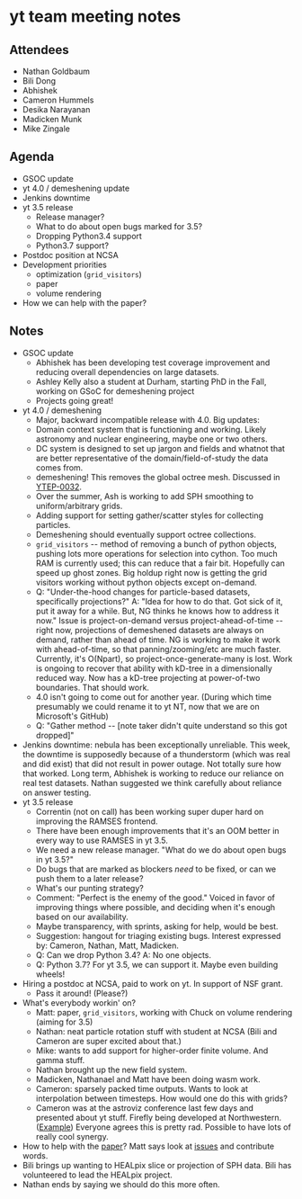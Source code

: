 # yt team meeting notes

## Attendees

 * Nathan Goldbaum
 * Bili Dong
 * Abhishek
 * Cameron Hummels
 * Desika Narayanan
 * Madicken Munk
 * Mike Zingale

## Agenda

* GSOC update
* yt 4.0 / demeshening update
* Jenkins downtime
* yt 3.5 release
    * Release manager?
    * What to do about open bugs marked for 3.5?
    * Dropping Python3.4 support
    * Python3.7 support?
* Postdoc position at NCSA
* Development priorities
    * optimization (`grid_visitors`)
    * paper
    * volume rendering
* How we can help with the paper?

## Notes

 * GSOC update
     * Abhishek has been developing test coverage improvement and reducing overall dependencies on large datasets.
     * Ashley Kelly also a student at Durham, starting PhD in the Fall, working on GSoC for demeshening project
     * Projects going great!
 * yt 4.0 / demeshening
     * Major, backward incompatible release with 4.0.  Big updates:
     * Domain context system that is functioning and working.  Likely astronomy and nuclear engineering, maybe one or two others.
     * DC system is designed to set up jargon and fields and whatnot that are better representative of the domain/field-of-study the data comes from.
     * demeshening!  This removes the global octree mesh.  Discussed in [YTEP-0032](http://ytep.readthedocs.io/en/latest/YTEPs/YTEP-0032.html).
     * Over the summer, Ash is working to add SPH smoothing to uniform/arbitrary grids.
     * Adding support for setting gather/scatter styles for collecting particles.
     * Demeshening should eventually support octree collections.
     * `grid_visitors` -- method of removing a bunch of python objects, pushing lots more operations for selection into cython.  Too much RAM is currently used; this can reduce that a fair bit.  Hopefully can speed up ghost zones.  Big holdup right now is getting the grid visitors working without python objects except on-demand.
     * Q: "Under-the-hood changes for particle-based datasets, specifically projections?"  A: "Idea for how to do that.  Got sick of it, put it away for a while.  But, NG thinks he knows how to address it now."  Issue is project-on-demand versus project-ahead-of-time -- right now, projections of demeshened datasets are always on demand, rather than ahead of time.  NG is working to make it work with ahead-of-time, so that panning/zooming/etc are much faster.  Currently, it's O(Npart), so project-once-generate-many is lost.  Work is ongoing to recover that ability with kD-tree in a dimensionally reduced way.  Now has a kD-tree projecting at power-of-two boundaries.  That should work.
     * 4.0 isn't going to come out for another year.  (During which time presumably we could rename it to yt NT, now that we are on Microsoft's GitHub)
     * Q: "Gather method -- [note taker didn't quite understand so this got dropped]"
 * Jenkins downtime: nebula has been exceptionally unreliable.  This week, the downtime is supposedly because of a thunderstorm (which was real and did exist) that did not result in power outage.  Not totally sure how that worked.  Long term, Abhishek is working to reduce our reliance on real test datasets.  Nathan suggested we think carefully about reliance on answer testing.
 * yt 3.5 release
     * Correntin (not on call) has been working super duper hard on improving the RAMSES frontend.
     * There have been enough improvements that it's an OOM better in every way to use RAMSES in yt 3.5.
     * We need a new release manager.  "What do we do about open bugs in yt 3.5?"
     * Do bugs that are marked as blockers *need* to be fixed, or can we push them to a later release?
     * What's our punting strategy?
     * Comment: "Perfect is the enemy of the good."  Voiced in favor of improving things where possible, and deciding when it's enough based on our availability.
     * Maybe transparency, with sprints, asking for help, would be best.
     * Suggestion: hangout for triaging existing bugs.  Interest expressed by: Cameron, Nathan, Matt, Madicken.
     * Q: Can we drop Python 3.4?  A: No one objects.
     * Q: Python 3.7?  For yt 3.5, we can support it.  Maybe even building wheels!
 * Hiring a postdoc at NCSA, paid to work on yt.  In support of NSF grant.
     * Pass it around!  (Please?)
 * What's everybody workin' on? 
     * Matt: paper, `grid_visitors`, working with Chuck on volume rendering (aiming for 3.5)
     * Nathan: neat particle rotation stuff with student at NCSA (Bili and Cameron are super excited about that.)
     * Mike: wants to add support for higher-order finite volume.  And gamma stuff.
     * Nathan brought up the new field system.
     * Madicken, Nathanael and Matt have been doing wasm work.
     * Cameron: sparsely packed time outputs.  Wants to look at interpolation between timesteps.  How would one do this with grids?
     * Cameron was at the astroviz conference last few days and presented about yt stuff.  Firefly being developed at Northwestern.  ([Example](https://agurvich.github.io/firefly/))  Everyone agrees this is pretty rad.  Possible to have lots of really cool synergy.
 * How to help with the [paper](https://github.com/yt-project/yt-3.0-paper/)?  Matt says look at [issues](https://github.com/yt-project/yt-3.0-paper/issues) and contribute words.
 * Bili brings up wanting to HEALpix slice or projection of SPH data.  Bili has volunteered to lead the HEALpix project.
 * Nathan ends by saying we should do this more often.